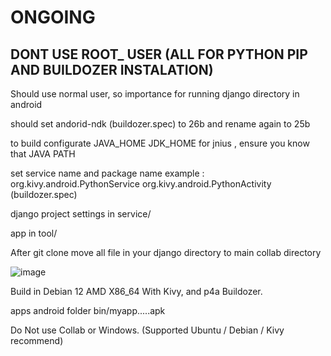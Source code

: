 # ONGOING

## DONT USE ROOT_ USER (ALL FOR PYTHON PIP AND BUILDOZER INSTALATION)

Should use normal user, so importance for running django directory in android

should set andorid-ndk (buildozer.spec) to 26b and rename again to 25b

to build configurate JAVA_HOME JDK_HOME for jnius , ensure you know that JAVA PATH

set service name and package name example : org.kivy.android.PythonService org.kivy.android.PythonActivity (buildozer.spec)

django project settings in service/

app in tool/

After git clone
move all file in your django directory to main collab directory

![image](https://github.com/SecretDiscorder/djavy/assets/139457966/d192a606-b0ba-4244-84bf-6157f881608a)

Build in Debian 12 AMD X86_64 With Kivy, and p4a Buildozer.

apps android folder bin/myapp.....apk


Do Not use Collab or Windows. (Supported Ubuntu / Debian / Kivy recommend)
